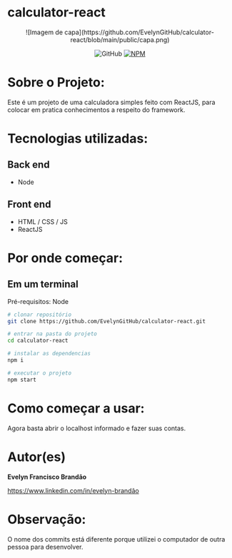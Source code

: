 # calculator-react

<center>
![Imagem de capa](https://github.com/EvelynGitHub/calculator-react/blob/main/public/capa.png)
</center>
<center>

![GitHub](https://img.shields.io/github/license/EvelynGitHub/calculator-react)
[![NPM](https://img.shields.io/npm/l/react)](https://github.com/EvelynGitHub/calculator-react/LICENSE)

</center>

# Sobre o Projeto:

Este é um projeto de uma calculadora simples feito com ReactJS, para colocar em pratica conhecimentos 
a respeito do framework.

# Tecnologias utilizadas:

## Back end

- Node

## Front end

- HTML / CSS / JS
- ReactJS


# Por onde começar:

## Em um terminal

Pré-requisitos: Node

```bash
# clonar repositório
git clone https://github.com/EvelynGitHub/calculator-react.git

# entrar na pasta do projeto 
cd calculator-react

# instalar as dependencias
npm i

# executar o projeto
npm start

```


# Como começar a usar:

Agora basta abrir o localhost informado e fazer suas contas. 


# Autor(es)

**Evelyn Francisco Brandão**

https://www.linkedin.com/in/evelyn-brandão


# Observação:

O nome dos commits está diferente porque utilizei o computador de outra pessoa para desenvolver.

